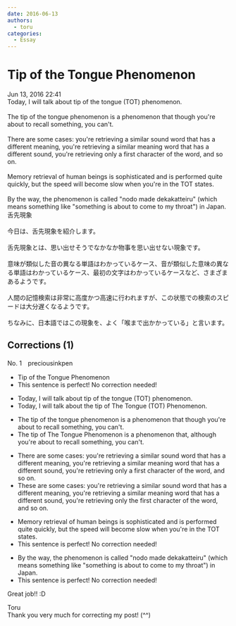 ```yaml
---
date: 2016-06-13
authors:
  - toru
categories:
  - Essay
---
```


<h1 id="subject_show">Tip of the Tongue Phenomenon</h1>
<div class="date">Jun 13, 2016 22:41</div>
<div id="post"><div id="body_show_ori">
Today, I will talk about tip of the tongue (TOT) phenomenon.<br/><br/>The tip of the tongue phenomenon is a phenomenon that though you're about to recall something, you can't.<br/><br/>There are some cases: you're retrieving a similar sound word that has a different meaning, you're retrieving a similar meaning word that has a different sound, you're retrieving only a first character of the word, and so on.<br/><br/>Memory retrieval of human beings is sophisticated and is performed quite quickly, but the speed will become slow when you're in the TOT states.<br/><br/>By the way, the phenomenon is called "nodo made dekakatteiru" (which means something like "something is about to come to my throat") in Japan.
</div></div>

<!-- more -->

<div id="post_ja"><div id="body_show_mo">
舌先現象<br/><br/>今日は、舌先現象を紹介します。<br/><br/>舌先現象とは、思い出せそうでなかなか物事を思い出せない現象です。<br/><br/>意味が類似した音の異なる単語はわかっているケース、音が類似した意味の異なる単語はわかっているケース、最初の文字はわかっているケースなど、さまざまあるようです。<br/><br/>人間の記憶検索は非常に高度かつ高速に行われますが、この状態での検索のスピードは大分遅くなるようです。<br/><br/>ちなみに、日本語ではこの現象を、よく「喉まで出かかっている」と言います。
</div></div>

## Corrections (1)
<div id="block"><div class="first_name"> No. 1　<span class="just_name">preciousinkpen</span></div><div id="block2">
<ul class="correction_field">
<li class="incorrect">Tip of the Tongue Phenomenon</li>
<li class="corrected perfect">This sentence is perfect! No correction needed!</li>
</ul>
<ul class="correction_field">
<li class="incorrect">Today, I will talk about tip of the tongue (TOT) phenomenon.</li>
<li class="corrected correct">
Today, I will talk about <span class="f_blue">the </span>tip of <span class="f_blue">T</span>he <span class="f_blue">T</span>ongue (TOT) <span class="f_blue">P</span>henomenon.
</li>
</ul>
<ul class="correction_field">
<li class="incorrect">The tip of the tongue phenomenon is a phenomenon that though you're about to recall something, you can't.</li>
<li class="corrected correct">
The tip of The Tongue Phenomenon is a phenomenon that<span class="f_blue">,</span> <span class="f_blue">al</span>though you're about to recall something, you can't.
</li>
</ul>
<ul class="correction_field">
<li class="incorrect">There are some cases: you're retrieving a similar sound word that has a different meaning, you're retrieving a similar meaning word that has a different sound, you're retrieving only a first character of the word, and so on.</li>
<li class="corrected correct">
The<span class="f_blue">s</span>e are some cases: you're retrieving a similar sound word that has a different meaning, you're retrieving a similar meaning word that has a different sound, you're retrieving only <span class="f_blue">the</span> first character of the word, and so on.
</li>
</ul>
<ul class="correction_field">
<li class="incorrect">Memory retrieval of human beings is sophisticated and is performed quite quickly, but the speed will become slow when you're in the TOT states.</li>
<li class="corrected perfect">This sentence is perfect! No correction needed!</li>
</ul>
<ul class="correction_field">
<li class="incorrect">By the way, the phenomenon is called "nodo made dekakatteiru" (which means something like "something is about to come to my throat") in Japan.</li>
<li class="corrected perfect">This sentence is perfect! No correction needed!</li>
</ul>
<p class="comment_small">
 Great job!! :D
</p>

</div><div class="name"><span class="just_name">Toru</span><br>
Thank you very much for correcting my post! (^^)
</div>
</div>
